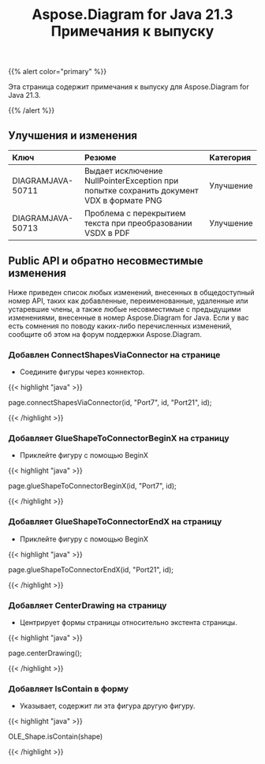 ﻿---
title: Aspose.Diagram for Java 21.3 Примечания к выпуску
type: docs
weight: 10
url: /ru/java/aspose-diagram-for-java-21-3-release-notes/
---
{{% alert color="primary" %}}

Эта страница содержит примечания к выпуску для Aspose.Diagram for Java 21.3.

{{% /alert %}}
## **Улучшения и изменения**  ##

|**Ключ**|**Резюме**|**Категория**|
|:- |:- |:- |
|DIAGRAMJAVA-50711|Выдает исключение NullPointerException при попытке сохранить документ VDX в формате PNG|Улучшение|
|DIAGRAMJAVA-50713|Проблема с перекрытием текста при преобразовании VSDX в PDF|Улучшение|
## **Public API и обратно несовместимые изменения**
Ниже приведен список любых изменений, внесенных в общедоступный номер API, таких как добавленные, переименованные, удаленные или устаревшие члены, а также любые несовместимые с предыдущими изменениями, внесенные в номер Aspose.Diagram for Java. Если у вас есть сомнения по поводу каких-либо перечисленных изменений, сообщите об этом на форум поддержки Aspose.Diagram.
### **Добавлен ConnectShapesViaConnector на странице**
- Соедините фигуры через коннектор.

{{< highlight "java" >}}

page.connectShapesViaConnector(id, "Port7", id, "Port21", id);

{{< /highlight >}}
### **Добавляет GlueShapeToConnectorBeginX на страницу**
- Приклейте фигуру с помощью BeginX



{{< highlight "java" >}}

page.glueShapeToConnectorBeginX(id, "Port7", id);

{{< /highlight >}}
### **Добавляет GlueShapeToConnectorEndX на страницу**
- Приклейте фигуру с помощью BeginX



{{< highlight "java" >}}

page.glueShapeToConnectorEndX(id, "Port21", id);

{{< /highlight >}}
### **Добавляет CenterDrawing на страницу**
- Центрирует формы страницы относительно экстента страницы.



{{< highlight "java" >}}

page.centerDrawing();

{{< /highlight >}}
### **Добавляет IsContain в форму**
- Указывает, содержит ли эта фигура другую фигуру.



{{< highlight "java" >}}

OLE_Shape.isContain(shape)

{{< /highlight >}}